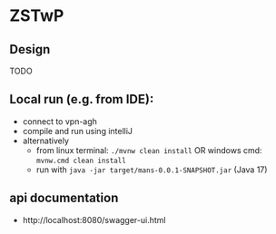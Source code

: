 # ZSTwP
## Design
TODO

## Local run (e.g. from IDE):
* connect to vpn-agh 
* compile and run using intelliJ
* alternatively
  * from linux terminal: `./mvnw clean install` OR windows cmd: `mvnw.cmd clean install` 
  + run with `java -jar target/mans-0.0.1-SNAPSHOT.jar` (Java 17)

## api documentation
* http://localhost:8080/swagger-ui.html